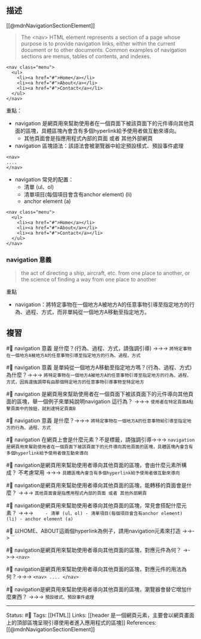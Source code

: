 ## 描述

[[@mdnNavigationSectionElement]]

> The \<nav\> HTML element represents a section of a page whose purpose is to provide navigation links, either within the current document or to other documents. Common examples of navigation sections are menus, tables of contents, and indexes.
```
<nav class="menu">
  <ul>
    <li><a href="#">Home</a></li>
    <li><a href="#">About</a></li>
    <li><a href="#">Contact</a></li>
  </ul>
</nav>
```


重點：
- navigation 是網頁用來幫助使用者在一個頁面下被該頁面下的元件導向其他頁面的區塊，具體區塊內會含有多個hyperlink給予使用者做互動來導向。
	- 其他頁面會是指應用程式內部的頁面 或者 其他外部網頁
- navigation 區塊語法：該語法會被瀏覽器中給定預設樣式、預設事件處理
```
<nav>
....
</nav>
```
- navigation 常見的配置：
	- 清單 (ul、ol)
	- 清單項目(每個項目會含有anchor element) (li)
	- anchor element (a)
```
<nav class="menu">
  <ul>
    <li><a href="#">Home</a></li>
    <li><a href="#">About</a></li>
    <li><a href="#">Contact</a></li>
  </ul>
</nav>
```

### navigation 意義

> the act of directing a ship, aircraft, etc. from one place to another, or the science of finding a way from one place to another

重點
- navigation：將特定事物在一個地方A被地方A的任意事物引導至指定地方的行為、過程、方式，而非單純從一個地方A移動至指定地方。



## 複習

#🧠 navigation 意義 是什麼？(行為、過程、方式，請強調引導) ->->-> `將特定事物在一個地方A被地方A的任意事物引導至指定地方的行為、過程、方式`
<!--SR:!2023-03-04,69,250-->

#🧠 navigation 意義 是單純從一個地方A移動至指定地方嗎？(行為、過程、方式) 為什麼？->->-> `將特定事物在一個地方A被地方A的任意事物引導至指定地方的行為、過程、方式，因爲還強調帶有由那個特定地方的任意事物引導事物至特定地方`
<!--SR:!2023-02-26,65,250-->

#🧠 navigation 是網頁用來幫助使用者在一個頁面下被該頁面下的元件導向其他頁面的區塊，舉一個例子來單純說明navigation 這行為？ ->->-> `使用者在特定頁面A點擊頁面中的按鈕，就到達特定頁面B`
<!--SR:!2023-03-08,71,250-->


#🧠 navigation 意義 是什麼？->->-> `將特定事物在一個地方A的任意事物給引導至指定地方的行為、過程、方式`
<!--SR:!2023-05-31,120,250-->


#🧠 navigation 在網頁上會是什麼元素？不是標籤，請強調引導->->-> `navigation 是網頁用來幫助使用者在一個頁面下被該頁面下的元件導向其他頁面的區塊，具體區塊內會含有多個hyperlink給予使用者做互動來導向`
<!--SR:!2023-05-09,106,250-->


#🧠  navigation是網頁用來幫助使用者導向其他頁面的區塊，會由什麼元素所構成？ 不考慮常用 ->->-> `具體區塊內會含有多個hyperlink給予使用者做互動來導向`
<!--SR:!2023-06-28,139,250-->

#🧠 navigation是網頁用來幫助使用者導向其他頁面的區塊，能轉移的頁面會是什麼？ ->->-> `其他頁面會是指應用程式內部的頁面 或者 其他外部網頁`
<!--SR:!2023-02-23,66,250-->

#🧠 navigation是網頁用來幫助使用者導向其他頁面的區塊，常見會搭配什麼元素？ ->->-> `	- 清單 (ul、ol) - 清單項目(每個項目會含有anchor element) (li) - anchor element (a)`
<!--SR:!2023-03-04,72,250-->

#🧠 以HOME、ABOUT這兩個hyperlink為例子，請用navigation元素來打造 ->->-> ``
<!--SR:!2023-06-10,129,250-->

#🧠 navigation是網頁用來幫助使用者導向其他頁面的區塊，對應元件為何？ ->->-> `<nav>`
<!--SR:!2023-04-11,83,230-->

#🧠 navigation是網頁用來幫助使用者導向其他頁面的區塊，對應元件的用法為何？->->-> `<nav> .... </nav>`
<!--SR:!2023-03-07,74,250-->

#🧠 navigation是網頁用來幫助使用者導向其他頁面的區塊，瀏覽器會替它增加什麼東西？ ->->-> `預設樣式、預設事件處理`
<!--SR:!2023-03-03,71,250-->



---
Status: #🌱 
Tags:
[[HTML]]
Links:
[[header 是一個網頁元素，主要會以網頁畫面上的頂部區塊呈現引導使用者進入應用程式的區塊]]
References:
[[@mdnNavigationSectionElement]]
